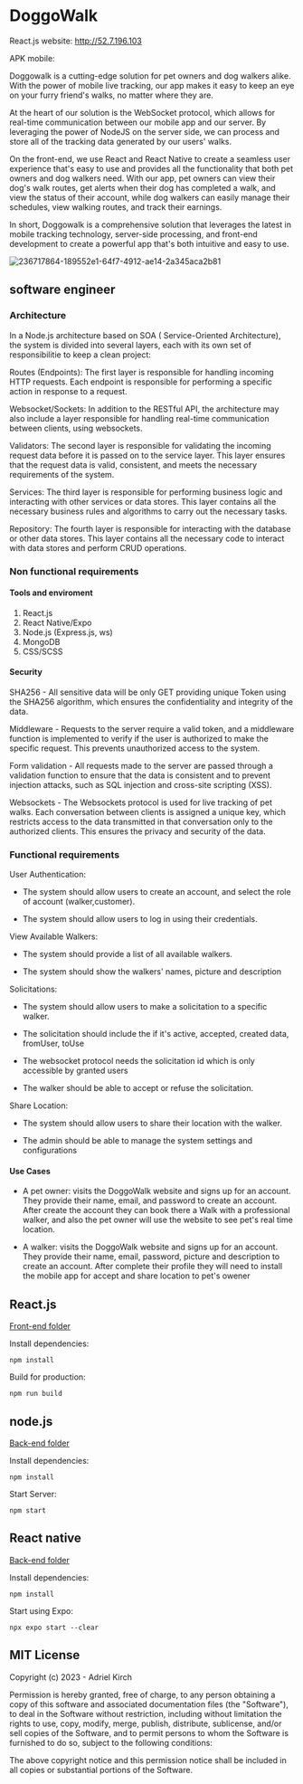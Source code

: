 # DoggoWalk

React.js website: http://52.7.196.103

APK mobile:

Doggowalk is a cutting-edge solution for pet owners and dog walkers alike. With the power of mobile live tracking, our app makes it easy to keep an eye on your furry friend's walks, no matter where they are.

At the heart of our solution is the WebSocket protocol, which allows for real-time communication between our mobile app and our server. By leveraging the power of NodeJS on the server side, we can process and store all of the tracking data generated by our users' walks.

On the front-end, we use React and React Native to create a seamless user experience that's easy to use and provides all the functionality that both pet owners and dog walkers need. With our app, pet owners can view their dog's walk routes, get alerts when their dog has completed a walk, and view the status of their account, while dog walkers can easily manage their schedules, view walking routes, and track their earnings.

In short, Doggowalk is a comprehensive solution that leverages the latest in mobile tracking technology, server-side processing, and front-end development to create a powerful app that's both intuitive and easy to use.


![236717864-189552e1-64f7-4912-ae14-2a345aca2b81](https://user-images.githubusercontent.com/98602969/236718108-800d42ed-9fc3-4550-96fa-2be01b2a03f0.png)

## software engineer

### Architecture

In a Node.js architecture based on SOA ( Service-Oriented Architecture), the system is divided into several layers, each with its own set of responsibilitie to keep a clean project:

Routes (Endpoints): The first layer is responsible for handling incoming HTTP requests. Each endpoint is responsible for performing a specific action in response to a request.

Websocket/Sockets: In addition to the RESTful API, the architecture may also include a layer responsible for handling real-time communication between clients, using websockets.

Validators: The second layer is responsible for validating the incoming request data before it is passed on to the service layer. This layer ensures that the request data is valid, consistent, and meets the necessary requirements of the system.

Services: The third layer is responsible for performing business logic and interacting with other services or data stores. This layer contains all the necessary business rules and algorithms to carry out the necessary tasks.

Repository: The fourth layer is responsible for interacting with the database or other data stores. This layer contains all the necessary code to interact with data stores and perform CRUD operations.

### Non functional requirements

#### Tools and enviroment

1. React.js 
2. React Native/Expo
3. Node.js (Express.js, ws)
4. MongoDB
5. CSS/SCSS

#### Security

SHA256 - All sensitive data will be only GET providing unique Token using the SHA256 algorithm, which ensures the confidentiality and integrity of the data.

Middleware - Requests to the server require a valid token, and a middleware function is implemented to verify if the user is authorized to make the specific request. This prevents unauthorized access to the system.

Form validation - All requests made to the server are passed through a validation function to ensure that the data is consistent and to prevent injection attacks, such as SQL injection and cross-site scripting (XSS).

Websockets - The Websockets protocol is used for live tracking of pet walks. Each conversation between clients is assigned a unique key, which restricts access to the data transmitted in that conversation only to the authorized clients. This ensures the privacy and security of the data.

### Functional requirements

User Authentication: 

  - The system should allow users to create an account, and select the role of account (walker,customer).
  
  - The system should allow users to log in using their credentials.

View Available Walkers:

  - The system should provide a list of all available walkers.
  
  - The system should show the walkers' names, picture and description
 
Solicitations:

  - The system should allow users to make a solicitation to a specific walker.
   
  - The solicitation should include the if it's active, accepted, created data, fromUser, toUse
 
  - The websocket protocol needs the solicitation id which is only accessible by granted users
   
  - The walker should be able to accept or refuse the solicitation.
  
 Share Location:
  
  - The system should allow users to share their location with the walker.
 
  - The admin should be able to manage the system settings and configurations
  
#### Use Cases

  - A pet owner: visits the DoggoWalk website and signs up for an account. They provide their name, email, and password to create an account. After create the account  they can book there a Walk with a professional walker, and also the pet owner will use the website to see pet's real time location.
  
  - A walker: visits the DoggoWalk website and signs up for an account. They provide their name, email, password, picture and description to create an account. After complete their profile they will need to install the mobile app for accept and share location to pet's owener


## React.js

[Front-end folder](/frontend/)

Install dependencies:

```npm install```

Build for production:

```npm run build```

## node.js

[Back-end folder](/backend/)

Install dependencies:

```npm install```

Start Server:

```npm start```

## React native

[Back-end folder](/backend/)

Install dependencies:

```npm install```

Start using Expo:

```npx expo start --clear```

## MIT License

Copyright (c) 2023 - Adriel Kirch

Permission is hereby granted, free of charge, to any person obtaining a copy of this software and associated documentation files (the "Software"), to deal in the Software without restriction, including without limitation the rights to use, copy, modify, merge, publish, distribute, sublicense, and/or sell copies of the Software, and to permit persons to whom the Software is furnished to do so, subject to the following conditions:

The above copyright notice and this permission notice shall be included in all copies or substantial portions of the Software.
